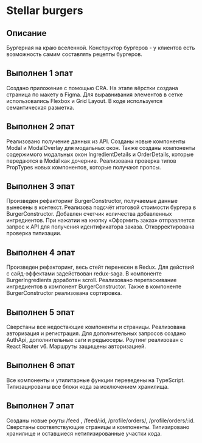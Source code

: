 # Stellar burgers

## Описание

Бургерная на краю вселенной. Конструктор бургеров - у клиентов есть возможность самим составлять рецепты бургеров.

## Выполнен 1 эпат

Создано приложение с помощью CRA. На этапе вёрстки создана страница по макету в Figma. Для выравнивания элементов в сетке использовались Flexbox и Grid Layout. В коде используется семантическая разметка.

## Выполнен 2 эпат

Реализовано получение данных из API. Созданы новые компоненты Modal и ModalOverlay для модальных окон.
Также созданы компоненты содержимого модальных окон IngredientDetails и OrderDetails, которые передаются
в Modal как дочерние. Реализована проверка типов PropTypes новых компонентов, которые получают пропсы.

## Выполнен 3 эпат

Произведен рефакторинг BurgerConstructor, получаемые данные вынесены в контекст.
Реализова подсчёт итоговой стоимости бургера в BurgerConstructor.
Добавлен счетчик количества добавленных ингредиентов.
При нажатии на кнопку «Оформить заказ» отправляется запрос к API для получения идентификатора заказа.
Откорректирована проверка типизации.

## Выполнен 4 эпат

Произведен рефакторинг, весь стейт перенесен в Redux. Для действий с сайд-эффектами задействован redux-saga.
В компоненте BurgerIngredients доработан scroll.
Реализовано перетаскивание ингредиентов в компонент BurgerConstructor. Также в компоненте BurgerConstructor реализована сортировка.

## Выполнен 5 эпат

Сверстаны все недостающие компоненты и страницы. Реализована авторизация и регистрация. Для дополнительных запросов создано AuthApi, дополнительные саги и редьюсеры. Роутинг реализован с React Router v6. Маршруты защищены авторизацией.

## Выполнен 6 эпат

Все компоненты и утилитарные функции переведены на TypeScript. Типизацированы все блоки кода за исключением хранилища.

## Выполнен 7 эпат

Созданы новые роуты /feed , /feed/:id, /profile/orders/, /profile/orders/:id. Сверстаны соответствующие страницы и компоненты. Типизировано хранилище и оставшиеся
нетипизированные участки кода. 